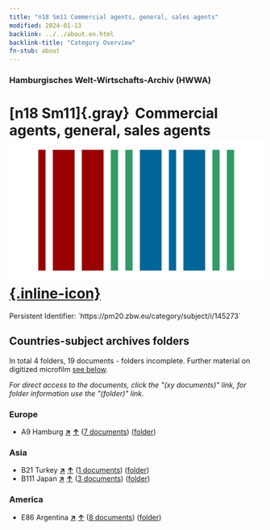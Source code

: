 ```yaml
---
title: "n18 Sm11 Commercial agents, general, sales agents"
modified: 2024-01-13
backlink: ../../about.en.html
backlink-title: "Category Overview"
fn-stub: about
---
```


### Hamburgisches Welt-Wirtschafts-Archiv (HWWA)

# [n18 Sm11]{.gray}&#8201; Commercial agents, general, sales agents &#160; [![Wikidata](/images/Wikidata-logo.svg "Wikidata"){.inline-icon}](http://www.wikidata.org/entity/Q104710932)

<div class="hint">Persistent Identifier: `https://pm20.zbw.eu/category/subject/i/145273`</div>







## Countries-subject archives folders







In total 4 folders, 19 documents - folders incomplete. Further material on digitized microfilm [see below](#filmsections).

_For direct access to the documents, click the "(xy documents)" link, for folder information use the "(folder)" link._



### Europe

- A9 Hamburg [**&nearr;**](../../../geo/i/140905/about.en.html "Hamburg (all folders)") [**&uarr;**](../../../geo/about.en.html#A9 "Country category system") (<a href="https://pm20.zbw.eu/iiifview/folder/sh/140905,145273" title="about: Hamburg : Commercial agents, general, sales agents" target="_blank">7 documents</a>) ([folder](../../../../folder/sh/1409xx/140905/1452xx/145273/about.en.html))

### Asia

- B21 Turkey [**&nearr;**](../../../geo/i/141111/about.en.html "Turkey (all folders)") [**&uarr;**](../../../geo/about.en.html#B21 "Country category system") (<a href="https://pm20.zbw.eu/iiifview/folder/sh/141111,145273" title="about: Turkey : Commercial agents, general, sales agents" target="_blank">1 documents</a>) ([folder](../../../../folder/sh/1411xx/141111/1452xx/145273/about.en.html))
- B111 Japan [**&nearr;**](../../../geo/i/141272/about.en.html "Japan (all folders)") [**&uarr;**](../../../geo/about.en.html#B111 "Country category system") (<a href="https://pm20.zbw.eu/iiifview/folder/sh/141272,145273" title="about: Japan : Commercial agents, general, sales agents" target="_blank">3 documents</a>) ([folder](../../../../folder/sh/1412xx/141272/1452xx/145273/about.en.html))

### America

- E86 Argentina [**&nearr;**](../../../geo/i/141692/about.en.html "Argentina (all folders)") [**&uarr;**](../../../geo/about.en.html#E86 "Country category system") (<a href="https://pm20.zbw.eu/iiifview/folder/sh/141692,145273" title="about: Argentina : Commercial agents, general, sales agents" target="_blank">8 documents</a>) ([folder](../../../../folder/sh/1416xx/141692/1452xx/145273/about.en.html))



<a id="filmsections" />













